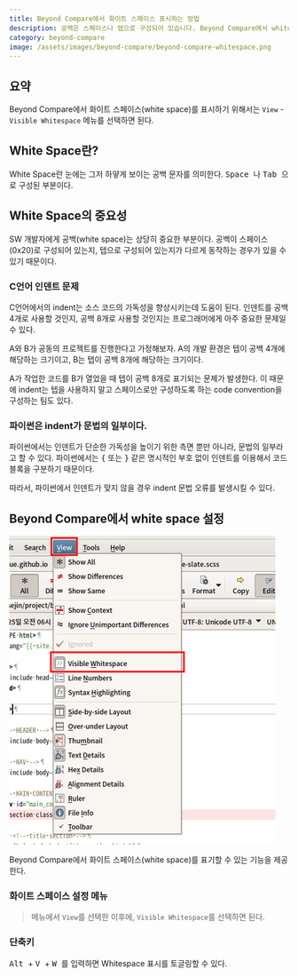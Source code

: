 ```yaml
---
title: Beyond Compare에서 화이트 스페이스 표시하는 방법
description: 공백은 스페이스나 텝으로 구성되어 있습니다. Beyond Compare에서 white space를 표시하는 방법을 설명합니다.
category: beyond-compare
image: /assets/images/beyond-compare/beyond-compare-whitespace.png
---
```


요약
---


Beyond Compare에서 화이트 스페이스(white space)를 표시하기 위해서는 
`View` - `Visible Whitespace` 메뉴를 선택하면 된다.


White Space란?
---


White Space란 눈에는 그저 하얗게 보이는 공백 문자를 의미한다. 
<kbd> Space </kbd>나 <kbd> Tab </kbd>으로 구성된 부분이다. 


White Space의 중요성
---


SW 개발자에게 공백(white space)는 상당히 중요한 부분이다. 
공백이 스페이스(0x20)로 구성되어 있는지, 텝으로 구성되어 있는지가 
다르게 동작하는 경우가 있을 수 있기 때문이다. 


### C언어 인덴트 문제


C언어에서의 indent는 소스 코드의 가독성을 향상시키는데 도움이 된다. 
인덴트를 공백 4개로 사용할 것인지, 공백 8개로 사용할 것인지는 
프로그래머에게 아주 중요한 문제일 수 있다. 


A와 B가 공동의 프로젝트를 진행한다고 가정해보자. 
A의 개발 환경은 텝이 공백 4개에 해당하는 크기이고, 
B는 텝이 공백 8개에 해당하는 크기이다. 


A가 작업한 코드를 B가 열었을 때 텝이 공백 8개로 표기되는 문제가 발생한다. 
이 때문에 indent는 텝을 사용하지 말고 스페이스로만 구성하도록 하는 
code convention을 구성하는 팀도 있다. 


### 파이썬은 indent가 문법의 일부이다.


파이썬에서는 인덴트가 단순한 가독성을 높이기 위한 측면 뿐만 아니라, 
문법의 일부라고 할 수 있다. 
파이썬에서는 <kbd>{</kbd> 또는 <kbd>}</kbd> 같은 명시적인 부호 없이 
인덴트를 이용해서 코드 블록을 구분하기 때문이다. 


따라서, 파이썬에서 인덴트가 맞지 않을 경우 
indent 문법 오류를 발생시킬 수 있다. 


Beyond Compare에서 white space 설정
---


![Beyond Compare에서 white space 설정 방법](/assets/images/beyond-compare/beyond-compare-visible-whitespace.png 'Beyond Compare에서 white space 설정 방법')


Beyond Compare에서 화이트 스페이스(white space)를 
표기할 수 있는 기능을 제공한다. 


### 화이트 스페이스 설정 메뉴


>메뉴에서 `View`를 선택한 이후에, `Visible Whitespace`를 선택하면 된다. 


### 단축키


<kbd> Alt </kbd> + <kbd> V </kbd> + <kbd> W </kbd>를 입력하면 
Whitespace 표시를 토글링할 수 있다. 
